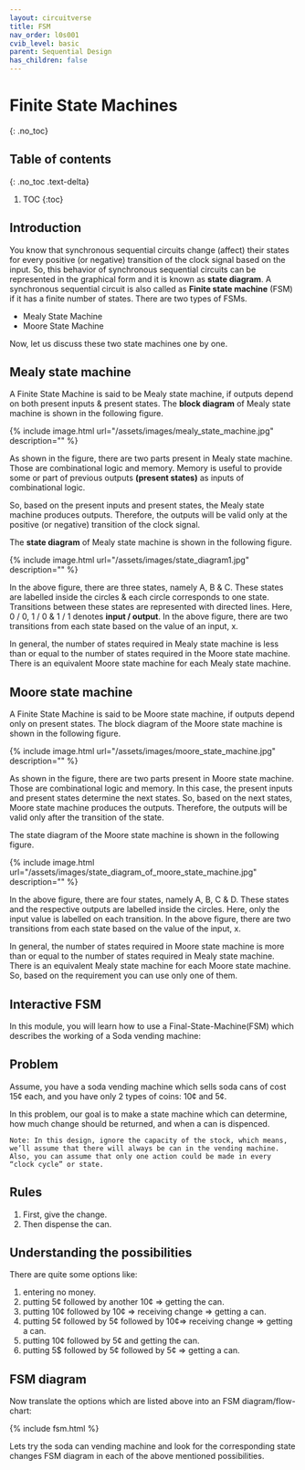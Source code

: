 ```yaml
---
layout: circuitverse
title: FSM
nav_order: l0s001
cvib_level: basic
parent: Sequential Design
has_children: false
---
```



# Finite State Machines
{: .no_toc}


## Table of contents
{: .no_toc .text-delta}

1. TOC
{:toc}

## Introduction
You know that synchronous sequential circuits change (affect) their states for every positive (or negative) transition of the clock signal based on the input. 
So, this behavior of synchronous sequential circuits can be represented in the graphical form and it is known as **state diagram**.
A synchronous sequential circuit is also called as **Finite state machine** (FSM) if it has a finite number of states. 
There are two types of FSMs.

- Mealy State Machine
- Moore State Machine

Now, let us discuss these two state machines one by one.

## Mealy state machine
A Finite State Machine is said to be Mealy state machine, if outputs depend on both present inputs & present states. 
The **block diagram** of Mealy state machine is shown in the following figure.

{% include image.html url="/assets/images/mealy_state_machine.jpg" description="" %}

As shown in the figure, there are two parts present in Mealy state machine. 
Those are combinational logic and memory. Memory is useful to provide some or part of previous outputs **(present states)** as inputs of combinational logic.

So, based on the present inputs and present states, the Mealy state machine produces outputs. 
Therefore, the outputs will be valid only at the positive (or negative) transition of the clock signal.

The **state diagram** of Mealy state machine is shown in the following figure.

{% include image.html url="/assets/images/state_diagram1.jpg" description="" %}

In the above figure, there are three states, namely A, B & C. 
These states are labelled inside the circles & each circle corresponds to one state. 
Transitions between these states are represented with directed lines. Here, 0 / 0, 1 / 0 & 1 / 1 denotes **input / output**. 
In the above figure, there are two transitions from each state based on the value of an input, x.

In general, the number of states required in Mealy state machine is less than or equal to the number of states required in the Moore state machine. 
There is an equivalent Moore state machine for each Mealy state machine.

## Moore state machine
A Finite State Machine is said to be Moore state machine, if outputs depend only on present states. The block diagram of the Moore state machine is shown in the following figure.

{% include image.html url="/assets/images/moore_state_machine.jpg" description="" %}

As shown in the figure, there are two parts present in Moore state machine. Those are combinational logic and memory. In this case, the present inputs and present states determine the next states. So, based on the next states, Moore state machine produces the outputs. Therefore, the outputs will be valid only after the transition of the state.

The state diagram of the Moore state machine is shown in the following figure.

{% include image.html url="/assets/images/state_diagram_of_moore_state_machine.jpg" description="" %}

In the above figure, there are four states, namely A, B, C & D. These states and the respective outputs are labelled inside the circles. Here, only the input value is labelled on each transition. In the above figure, there are two transitions from each state based on the value of the input, x.

In general, the number of states required in Moore state machine is more than or equal to the number of states required in Mealy state machine. There is an equivalent Mealy state machine for each Moore state machine. So, based on the requirement you can use only one of them.


## Interactive FSM

In this module, you will learn how to use a Final-State-Machine(FSM) which describes the working of a Soda vending machine:

## Problem
Assume, you have a soda vending machine which sells soda cans of cost 15¢ each, and you have only 2 types of coins: 10¢ and 5¢.

In this problem, our goal is to make a state machine which can determine, how much change should be returned, and when a can is dispenced.
```
Note: In this design, ignore the capacity of the stock, which means, we’ll assume that there will always be can in the vending machine.
Also, you can assume that only one action could be made in every “clock cycle” or state.
```
## Rules

1. First, give the change.
2. Then dispense the can.

## Understanding the possibilities 
There are quite some options like:
1. entering no money.
2. putting 5¢ followed by another 10¢ => getting the can.
3. putting 10¢ followed by 10¢ => receiving  change => getting a can.
4. putting 5¢ followed by 5¢ followed by 10¢=> receiving  change => getting a can.
5. putting 10¢ followed by 5¢ and getting the can.
6. putting 5$ followed by 5¢ followed by 5¢ => getting a can.

## FSM diagram
Now translate the options which are listed above into an FSM diagram/flow-chart:

{% include fsm.html %}

Lets try the soda can vending machine and look for the corresponding state changes FSM diagram in each of the above mentioned possibilities.
